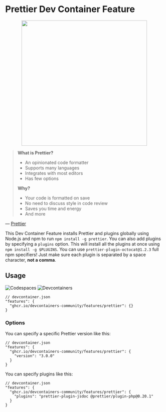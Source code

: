 # Prettier Dev Container Feature

<p align=center>
  <img width=400 src="https://user-images.githubusercontent.com/61068799/265794681-23ef3924-7423-47fc-a9a9-9c68281bfe60.png">
</p>

> **What is Prettier?**
>
> - An opinionated code formatter
> - Supports many languages
> - Integrates with most editors
> - Has few options
>
> **Why?**
>
> - Your code is formatted on save
> - No need to discuss style in code review
> - Saves you time and energy
> - And more

&mdash; [Prettier](https://prettier.io/)

This Dev Container Feature installs Prettier and plugins globally using Node.js
and npm to run `npm install -g prettier`. You can also add plugins by specifying
a `plugins` option. This will install all the plugins at once using
`npm install -g $PLUGINS`. You can use `prettier-plugin-octocat@1.2.3` full npm
specifiers! Just make sure each plugin is separated by a space character, **not
a comma**.

## Usage

![Codespaces](https://img.shields.io/static/v1?style=for-the-badge&message=Codespaces&color=181717&logo=GitHub&logoColor=FFFFFF&label=)
![Devcontainers](https://img.shields.io/static/v1?style=for-the-badge&message=Devcontainers&color=2496ED&logo=Docker&logoColor=FFFFFF&label=)

```jsonc
// devcontainer.json
"features": {
  "ghcr.io/devcontainers-community/features/prettier": {}
}
```

### Options

You can specify a specific Prettier version like this:

```jsonc
// devcontainer.json
"features": {
  "ghcr.io/devcontainers-community/features/prettier": {
    "version": "3.0.0"
  }
}
```

You can specify plugins like this:

```jsonc
// devcontainer.json
"features": {
  "ghcr.io/devcontainers-community/features/prettier": {
    "plugins": "prettier-plugin-jsdoc @prettier/plugin-php@0.20.1"
  }
}
```
